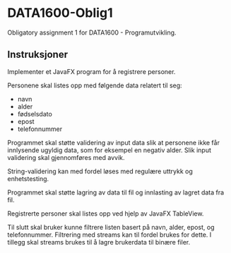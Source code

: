 # DATA1600-Oblig1
Obligatory assignment 1 for DATA1600 - Programutvikling. 

## Instruksjoner
Implementer et JavaFX program for å registrere personer.

Personene skal listes opp med følgende data relatert til seg:

- navn
- alder
- fødselsdato
- epost
- telefonnummer

Programmet skal støtte validering av input data slik at personene ikke får innlysende ugyldig data, som for eksempel en negativ alder. Slik input validering skal gjennomføres med avvik.

String-validering kan med fordel løses med regulære uttrykk og enhetstesting.

Programmet skal støtte lagring av data til fil og innlasting av lagret data fra fil.

Registrerte personer skal listes opp ved hjelp av JavaFX TableView.

Til slutt skal bruker kunne filtrere listen basert på navn, alder, epost, og telefonnummer. Filtrering med streams kan til fordel brukes for dette. I tillegg skal streams brukes til å lagre brukerdata til binære filer.
